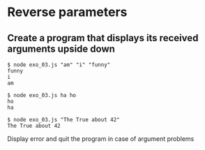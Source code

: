 # Reverse parameters

## Create a program that displays its received arguments upside down

```
$ node exo_03.js "am" "i" "funny"
funny
i
am
```

```
$ node exo_03.js ha ho
ho
ha
```

```
$ node exo_03.js "The True about 42"
The True about 42
```

Display error and quit the program in case of argument problems

